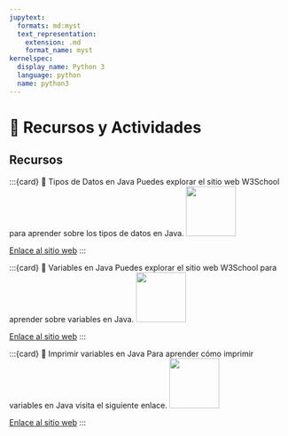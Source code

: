 ```yaml
---
jupytext:
  formats: md:myst
  text_representation:
    extension: .md
    format_name: myst
kernelspec:
  display_name: Python 3
  language: python
  name: python3
---
```


# 🧰 Recursos y Actividades

## Recursos

:::{card} 🔵 Tipos de Datos en Java
Puedes explorar el sitio web W3School para aprender sobre los tipos de datos en Java.
<img src="https://upload.wikimedia.org/wikipedia/commons/thumb/a/a0/W3Schools_logo.svg/512px-W3Schools_logo.svg.png" width=90px>

[Enlace al sitio web](https://www.w3schools.com/java/java_data_types.asp)
:::

:::{card} 🔵 Variables en Java
Puedes explorar el sitio web W3School para aprender sobre variables en Java.
<img src="https://upload.wikimedia.org/wikipedia/commons/thumb/a/a0/W3Schools_logo.svg/512px-W3Schools_logo.svg.png" width=90px>

[Enlace al sitio web](https://www.w3schools.com/java/java_variables.asp)
:::

:::{card} 🔵 Imprimir variables en Java
Para aprender cómo imprimir variables en Java visita el siguiente enlace.
<img src="https://upload.wikimedia.org/wikipedia/commons/thumb/a/a0/W3Schools_logo.svg/512px-W3Schools_logo.svg.png" width=90px>

[Enlace al sitio web](https://www.w3schools.com/java/java_variables_print.asp)
:::